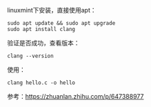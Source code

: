 linuxmint下安装，直接使用apt：
```
sudo apt update && sudo apt upgrade
sudo apt install clang
```

验证是否成功，查看版本：
```
clang --version
```

使用：
```
clang hello.c -o hello
```

参考：https://zhuanlan.zhihu.com/p/647388977